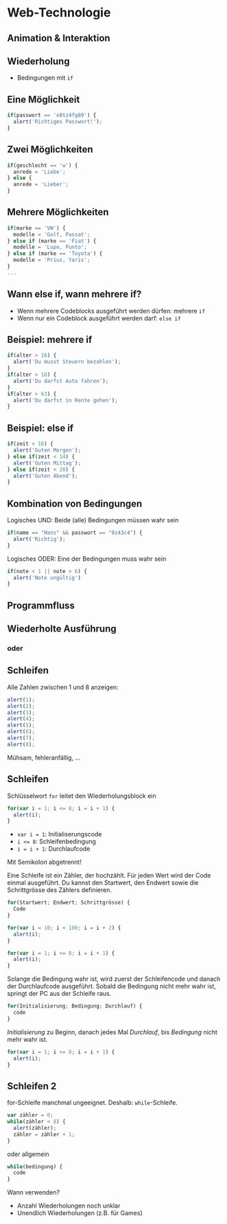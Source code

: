 # Web-Technologie

## Animation & Interaktion



## Wiederholung

* Bedingungen mit `if`



## Eine Möglichkeit

```js
if(passwort == 'o8tz4fg89') {
  alert('Richtiges Passwort!');
}
```



## Zwei Möglichkeiten

```js
if(geschlecht == 'w') {
  anrede = 'Liebe';
} else {
  anrede = 'Lieber';
}
```



## Mehrere Möglichkeiten

```js
if(marke == 'VW') {
  modelle = 'Golf, Passat';
} else if (marke == 'Fiat') {
  modelle = 'Lupo, Punto';
} else if (marke == 'Toyota') {
  modelle = 'Prius, Yaris';
}
...
```



## Wann else if, wann mehrere if?

* Wenn mehrere Codeblocks ausgeführt werden dürfen: mehrere `if`
* Wenn nur ein Codeblock ausgeführt werden darf: `else if`


## Beispiel: mehrere if

```js
if(alter > 16) {
  alert('Du musst Steuern bezahlen');
}
if(alter > 18) {
  alert('Du darfst Auto fahren');
}
if(alter > 63) {
  alert('Du darfst in Rente gehen');
}
```


## Beispiel: else if

```js
if(zeit < 10) {
  alert('Guten Morgen');
} else if(zeit < 14) {
  alert('Guten Mittag');
} else if(zeit < 20) {
  alert('Guten Abend');
}
```



## Kombination von Bedingungen

Logisches UND: Beide (alle) Bedingungen müssen wahr sein

```js
if(name == "Hans" && passwort == "8z43c4") {
  alert('Richtig');
}
```

Logisches ODER: Eine der Bedingungen muss wahr sein

```js
if(note < 1 || note > 6) {
  alert('Note ungültig')
}
```



## Programmfluss



## Wiederholte Ausführung
### oder
## Schleifen



Alle Zahlen zwischen 1 und 8 anzeigen:

```js
alert(1);
alert(2);
alert(3);
alert(4);
alert(5);
alert(6);
alert(7);
alert(8);
```

Mühsam, fehleranfällig, ...



## Schleifen

Schlüsselwort `for` leitet den Wiederholungsblock ein

```js
for(var i = 1; i <= 8; i = i + 1) {
  alert(i);
}
```

* `var i = 1`: Initialiserungscode
* `i <= 8`: Schleifenbedingung
* `i = i + 1`: Durchlaufcode

Mit Semikolon abgetrennt!


Eine Schleife ist ein Zähler, der hochzählt. Für jeden Wert wird der Code einmal ausgeführt. Du kannst den Startwert, den Endwert sowie die Schrittgrösse des Zählers definieren.

```js
for(Startwert; Endwert; Schrittgrösse) {
  Code
}
```

```js
for(var i = 10; i < 100; i = i + 2) {
  alert(i);
}
```


```js
for(var i = 1; i <= 8; i = i + 1) {
  alert(i);
}
```

Solange die Bedingung wahr ist, wird zuerst der Schleifencode und danach der Durchlaufcode ausgeführt. Sobald die Bedingung nicht mehr wahr ist, springt der PC aus der Schleife raus.


```js
for(Initialisierung; Bedingung; Durchlauf) {
  code
}
```

_Initialisierung_ zu Beginn, danach jedes Mal _Durchlauf_, bis _Bedingung_ nicht mehr wahr ist.

```js
for(var i = 1; i <= 8; i = i + 1) {
  alert(i);
}
```



## Schleifen 2

for-Schleife manchmal ungeeignet. Deshalb: `while`-Schleife.


```js
var zähler = 0;
while(zähler < 8) {
  alert(zähler);
  zähler = zähler + 1;
}
```

oder allgemein

```js
while(bedingung) {
  code
}
```


Wann verwenden?

* Anzahl Wiederholungen noch unklar
* Unendlich Wiederholungen (z.B. für Games)
